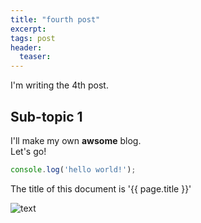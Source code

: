 ```yaml
---
title: "fourth post"
excerpt: 
tags: post
header:
  teaser: 
---
```


I'm writing the 4th post.

## Sub-topic 1

I'll make my own __awsome__ blog.<br/>
Let's go!

```javascript
console.log('hello world!');
```

The title of this document is '{{ page.title }}'

![text](https://picsum.photos/200)
